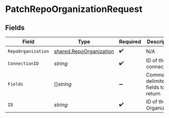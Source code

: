 # PatchRepoOrganizationRequest


## Fields

| Field                                                                     | Type                                                                      | Required                                                                  | Description                                                               |
| ------------------------------------------------------------------------- | ------------------------------------------------------------------------- | ------------------------------------------------------------------------- | ------------------------------------------------------------------------- |
| `RepoOrganization`                                                        | [shared.RepoOrganization](../../../pkg/models/shared/repoorganization.md) | :heavy_check_mark:                                                        | N/A                                                                       |
| `ConnectionID`                                                            | *string*                                                                  | :heavy_check_mark:                                                        | ID of the connection                                                      |
| `Fields`                                                                  | []*string*                                                                | :heavy_minus_sign:                                                        | Comma-delimited fields to return                                          |
| `ID`                                                                      | *string*                                                                  | :heavy_check_mark:                                                        | ID of the Organization                                                    |